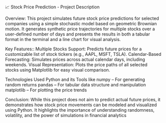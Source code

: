 📈 Stock Price Prediction - Project Description

Overview:
This project simulates future stock price predictions for selected companies using a simple stochastic model
based on geometric Brownian motion. It generates synthetic price trajectories for multiple stocks over a
user-defined number of days and presents the results in both a tabular format in the terminal and a line chart for visual analysis.

Key Features::
Multiple Stocks Support: Predicts future prices for a customizable list of stock tickers (e.g., AAPL, MSFT, TSLA).
Calendar-Based Forecasting: Simulates prices across actual calendar days, including weekends.
Visual Representation: Plots the price paths of all selected stocks using Matplotlib for easy visual comparison.

Technologies Used
Python and its Tools like
     numpy – For generating random returns
     pandas – For tabular data structure and manipulation
     matplotlib – For plotting the price trends

Conclusion:
While this project does not aim to predict actual future prices, it demonstrates how stock price movements can be modeled and visualized using Python. It highlights the importance of understanding randomness, volatility, and the power of simulations in financial analytics


